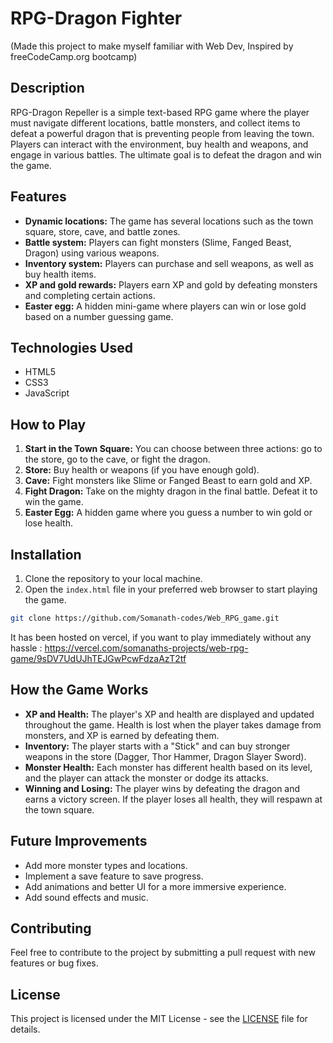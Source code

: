 # RPG-Dragon Fighter
(Made this project to make myself familiar with Web Dev, Inspired by freeCodeCamp.org bootcamp)

## Description

RPG-Dragon Repeller is a simple text-based RPG game where the player must navigate different locations, battle monsters, and collect items to defeat a powerful dragon that is preventing people from leaving the town. Players can interact with the environment, buy health and weapons, and engage in various battles. The ultimate goal is to defeat the dragon and win the game.

## Features

- **Dynamic locations:** The game has several locations such as the town square, store, cave, and battle zones.
- **Battle system:** Players can fight monsters (Slime, Fanged Beast, Dragon) using various weapons.
- **Inventory system:** Players can purchase and sell weapons, as well as buy health items.
- **XP and gold rewards:** Players earn XP and gold by defeating monsters and completing certain actions.
- **Easter egg:** A hidden mini-game where players can win or lose gold based on a number guessing game.

## Technologies Used

- HTML5
- CSS3
- JavaScript

## How to Play

1. **Start in the Town Square:** You can choose between three actions: go to the store, go to the cave, or fight the dragon.
2. **Store:** Buy health or weapons (if you have enough gold).
3. **Cave:** Fight monsters like Slime or Fanged Beast to earn gold and XP.
4. **Fight Dragon:** Take on the mighty dragon in the final battle. Defeat it to win the game.
5. **Easter Egg:** A hidden game where you guess a number to win gold or lose health.

## Installation

1. Clone the repository to your local machine.
2. Open the `index.html` file in your preferred web browser to start playing the game.

```bash
git clone https://github.com/Somanath-codes/Web_RPG_game.git
```
It has been hosted on vercel, if you want to play immediately without any hassle : https://vercel.com/somanaths-projects/web-rpg-game/9sDV7UdUJhTEJGwPcwFdzaAzT2tf

## How the Game Works

- **XP and Health:** The player's XP and health are displayed and updated throughout the game. Health is lost when the player takes damage from monsters, and XP is earned by defeating them.
- **Inventory:** The player starts with a "Stick" and can buy stronger weapons in the store (Dagger, Thor Hammer, Dragon Slayer Sword).
- **Monster Health:** Each monster has different health based on its level, and the player can attack the monster or dodge its attacks.
- **Winning and Losing:** The player wins by defeating the dragon and earns a victory screen. If the player loses all health, they will respawn at the town square.

## Future Improvements

- Add more monster types and locations.
- Implement a save feature to save progress.
- Add animations and better UI for a more immersive experience.
- Add sound effects and music.

## Contributing

Feel free to contribute to the project by submitting a pull request with new features or bug fixes.

## License

This project is licensed under the MIT License - see the [LICENSE](LICENSE) file for details.
